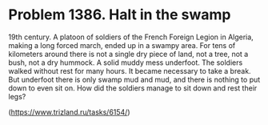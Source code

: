 # Problem 1386. Halt in the swamp

19th century. A platoon of soldiers of the French Foreign Legion in Algeria, making a long forced march, ended up in a swampy area. For tens of kilometers around there is not a single dry piece of land, not a tree, not a bush, not a dry hummock. A solid muddy mess underfoot. The soldiers walked without rest for many hours. It became necessary to take a break. But underfoot there is only swamp mud and mud, and there is nothing to put down to even sit on. How did the soldiers manage to sit down and rest their legs?

(https://www.trizland.ru/tasks/6154/)
